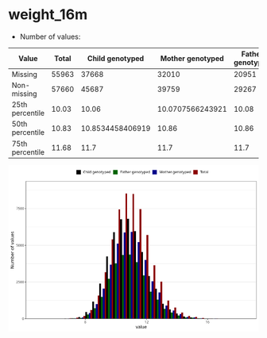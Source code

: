 # weight_16m
- Number of values:

| Value | Total | Child genotyped | Mother genotyped | Father genotyped |
| ----- | ----- | --------------- | ---------------- | ---------------- |
| Missing | 55963 | 37668 | 32010 | 20951 |
| Non-missing | 57660 | 45687 | 39759 | 29267 |
| 25th percentile | 10.03 | 10.06 | 10.0707566243921 | 10.08 |
| 50th percentile | 10.83 | 10.8534458406919 | 10.86 | 10.86 |
| 75th percentile | 11.68 | 11.7 | 11.7 | 11.7 |



![](weight_16m_n.png)



